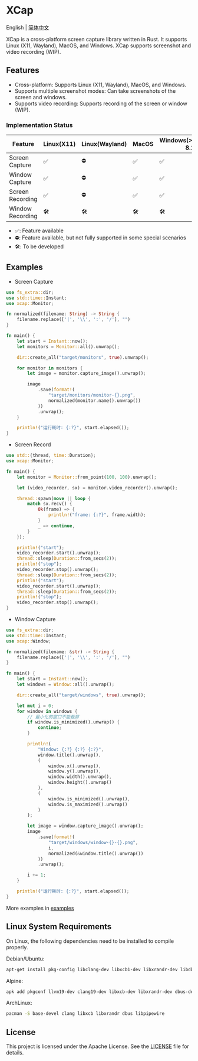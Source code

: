 # XCap

English | [简体中文](README-zh_CN.md)

XCap is a cross-platform screen capture library written in Rust. It supports Linux (X11, Wayland), MacOS, and Windows. XCap supports screenshot and video recording (WIP).

## Features

-   Cross-platform: Supports Linux (X11, Wayland), MacOS, and Windows.
-   Supports multiple screenshot modes: Can take screenshots of the screen and windows.
-   Supports video recording: Supports recording of the screen or window (WIP).

### Implementation Status

| Feature          | Linux(X11) | Linux(Wayland) | MacOS | Windows(>=Windows 8.1) |
| ---------------- | ---------- | -------------- | ----- | ---------------------- |
| Screen Capture   | ✅         | ⛔             | ✅    | ✅                     |
| Window Capture   | ✅         | ⛔             | ✅    | ✅                     |
| Screen Recording | ✅         | ⛔             | ✅    | ✅                     |
| Window Recording | 🛠️         | 🛠️             | 🛠️    | 🛠️                     |

-   ✅: Feature available
-   ⛔: Feature available, but not fully supported in some special scenarios
-   🛠️: To be developed

## Examples

-   Screen Capture

```rust
use fs_extra::dir;
use std::time::Instant;
use xcap::Monitor;

fn normalized(filename: String) -> String {
    filename.replace(['|', '\\', ':', '/'], "")
}

fn main() {
    let start = Instant::now();
    let monitors = Monitor::all().unwrap();

    dir::create_all("target/monitors", true).unwrap();

    for monitor in monitors {
        let image = monitor.capture_image().unwrap();

        image
            .save(format!(
                "target/monitors/monitor-{}.png",
                normalized(monitor.name().unwrap())
            ))
            .unwrap();
    }

    println!("运行耗时: {:?}", start.elapsed());
}

```

-   Screen Record

```rust
use std::{thread, time::Duration};
use xcap::Monitor;

fn main() {
    let monitor = Monitor::from_point(100, 100).unwrap();

    let (video_recorder, sx) = monitor.video_recorder().unwrap();

    thread::spawn(move || loop {
        match sx.recv() {
            Ok(frame) => {
                println!("frame: {:?}", frame.width);
            }
            _ => continue,
        }
    });

    println!("start");
    video_recorder.start().unwrap();
    thread::sleep(Duration::from_secs(2));
    println!("stop");
    video_recorder.stop().unwrap();
    thread::sleep(Duration::from_secs(2));
    println!("start");
    video_recorder.start().unwrap();
    thread::sleep(Duration::from_secs(2));
    println!("stop");
    video_recorder.stop().unwrap();
}

```

-   Window Capture

```rust
use fs_extra::dir;
use std::time::Instant;
use xcap::Window;

fn normalized(filename: &str) -> String {
    filename.replace(['|', '\\', ':', '/'], "")
}

fn main() {
    let start = Instant::now();
    let windows = Window::all().unwrap();

    dir::create_all("target/windows", true).unwrap();

    let mut i = 0;
    for window in windows {
        // 最小化的窗口不能截屏
        if window.is_minimized().unwrap() {
            continue;
        }

        println!(
            "Window: {:?} {:?} {:?}",
            window.title().unwrap(),
            (
                window.x().unwrap(),
                window.y().unwrap(),
                window.width().unwrap(),
                window.height().unwrap()
            ),
            (
                window.is_minimized().unwrap(),
                window.is_maximized().unwrap()
            )
        );

        let image = window.capture_image().unwrap();
        image
            .save(format!(
                "target/windows/window-{}-{}.png",
                i,
                normalized(&window.title().unwrap())
            ))
            .unwrap();

        i += 1;
    }

    println!("运行耗时: {:?}", start.elapsed());
}

```

More examples in [examples](./examples)

## Linux System Requirements

On Linux, the following dependencies need to be installed to compile properly.

Debian/Ubuntu:

```sh
apt-get install pkg-config libclang-dev libxcb1-dev libxrandr-dev libdbus-1-dev libpipewire-0.3-dev
```

Alpine:

```sh
apk add pkgconf llvm19-dev clang19-dev libxcb-dev libxrandr-dev dbus-dev pipewire-dev
```

ArchLinux:

```sh
pacman -S base-devel clang libxcb libxrandr dbus libpipewire
```

## License

This project is licensed under the Apache License. See the [LICENSE](./LICENSE) file for details.
